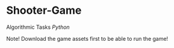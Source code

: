 # Shooter-Game
Algorithmic Tasks *Python*

Note!
Download the game assets first to be able to run the game!

